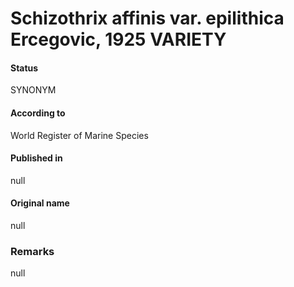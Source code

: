 Schizothrix affinis var. epilithica Ercegovic, 1925 VARIETY
=======

#### Status
SYNONYM

#### According to
World Register of Marine Species

#### Published in
null

#### Original name
null

### Remarks
null